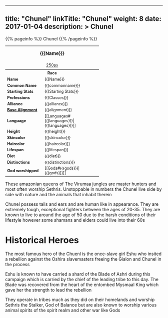 
---
title: "Chunel"
linkTitle: "Chunel"
weight: 8
date: 2017-01-04
description: >
 Chunel
---

{{% pageinfo %}}
Chunel
{{% /pageinfo %}}

<table class="infobox" style="font-size:89%; width:300px;">
<tbody>
<tr><th colspan="2" class="color1" style="font-size:120%; padding:1em;">{{{Name}}}</th></tr>
<tr style="text-align:center;"><td colspan="2" style="padding:0.5em;"> <a href="/wiki/Special:Upload?wpDestFile=Placeholder_person.png" class="new" title="File:Placeholder person.png" rel="nofollow">250px</a><br><i> </i></td></tr>
<tr><th colspan="2" class="color1"> Race</th></tr>
<tr><td style="width:40%;"> <b>Name</b></td><td style="width:60%;"> {{{Name}}}</td></tr>
<tr><td> <b>Common Name</b></td><td> {{{commonname}}}</td></tr>
<tr><td> <b>Starting Stats</b></td><td> {{{Starting Stats}}}</td></tr>
<tr><td> <b>Professions</b></td><td> {{{Classes}}}</td></tr>
<tr><td> <b>Alliance</b></td><td> {{{alliance}}}</td></tr>
<tr><td> <b><a href="/wiki/Base_Alignment" title="Base Alignment">Base Alignment</a></b></td><td> {{{alignment}}}</td></tr>
<tr><td> <b>Language</b></td><td> [[Languages#{{{languages}}}|{{{languages}}}]]</td></tr>
<tr><td> <b>Height</b></td><td> {{{height}}}</td></tr>
<tr><td> <b>Skincolor</b></td><td> {{{skincolor}}}</td></tr>
<tr><td> <b>Haircolor</b></td><td> {{{haircolor}}}</td></tr>
<tr><td> <b>Lifespan</b></td><td> {{{lifespan}}}</td></tr>
<tr><td> <b>Diet</b></td><td> {{{diet}}}</td></tr>
<tr><td> <b>Distinctions</b></td><td> {{{distinctions}}}</td></tr>
<tr><td> <b>God worshipped</b></td><td> [[Gods#{{{gods}}}|{{{gods}}}]]</td></tr>
</tbody>
</table>

These amazonian queens of The Virumaa jungles are master hunters and most often worship Sethris. Unstoppable in numbers the Chunel live side by side with nature and the animals that inhabit therein

Chunel possess tails and ears and are human like in appearance. They are extremely tough, exceptional fighters between the ages of 20-35. They are known to live to around the age of 50 due to the harsh conditions of their lifestyle however some shamans and elders could live into their 60s

# Historical Heroes

The most famous hero of the Chuenl is the once-slave girl Eshu who insited a rebellion against the Oshira slavemasters freeing the Gialon and Chunel in the process

Eshu is known to have carried a shard of the Blade of Ashri during this campaign which is carried by the chief of the leading tribe to this day. The Blade was recovered from the heart of the entombed Mysmaal King which gave her the strength to lead the rebellion

They operate in tribes much as they did on their homelands and worship Sethris the Stalker, God of Balance but are also known to worship various animal spirits of the spirit realm and other war like Gods
